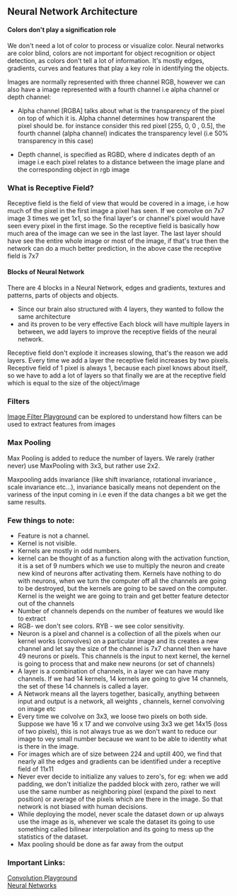 ## Neural Network Architecture

#### Colors don't play a signification role

We don't need a lot of color to process or visualize color. Neural networks are color blind, colors are not important for object recognition or object detection, as colors don't tell a lot of information. It's mostly edges, gradients, curves and features that play a key role in identifying the objects.

Images are normally represented with three channel RGB, however we can also have a image represented with a fourth channel i.e alpha channel or depth channel:
* Alpha channel [RGBA] talks about what is the transparency of the pixel on top of which it is. Alpha channel determines how transparent the pixel should be.
for instance consider this red pixel [255, 0, 0 , 0.5], the fourth channel (alpha channel) indicates the transparency level (i.e 50% transparency in this case) 

* Depth channel, is specified as RGBD, where d indicates depth of an image i.e each pixel relates to a distance between the image plane and the corresponding object in rgb image


### What is Receptive Field?

Receptive field is the field of view that would be covered in a image, i.e how much of the pixel in the first image a pixel has seen. If we convolve on 7x7 image 3 times we get 1x1, so the final layer's or channel's pixel would have seen every pixel in the first image. So the receptive field is basically how much area of the image can we see in the last layer. The last layer should have see the entire whole image or most of the image, if that's true then the network can do a much better prediction, in the above case the receptive field is 7x7 

#### Blocks of Neural Network 
There are 4 blocks in a Neural Network, edges and gradients, textures and patterns, parts of objects and objects.
- Since our brain also structured with 4 layers, they wanted to follow the same architecture
- and its proven to be very effective 
Each block will have multiple layers in between, we add layers to improve the receptive fields of the neural network.

Receptive field don't explode it increases slowing, that's the reason we add layers. Every time we add a layer the receptive field increases by two pixels. Receptive field of 1 pixel is always 1, because each pixel knows about itself, so we have to add a lot of layers so that finally we are at the receptive field which is equal to the size of the object/image

### Filters
[Image Filter Playground](https://setosa.io/ev/image-kernels/) can be explored to understand how filters can be used to extract features from images

### Max Pooling

Max Pooling is added to reduce the number of layers. We rarely (rather never) use MaxPooling with 3x3, but rather use 2x2. 

Maxpooling adds invariance (like shift invariance, rotational invariance , scale invariance etc...), invariance basically means not dependent on the variness of the input coming in i.e even if the data changes a bit we get the same results.

### Few things to note:
* Feature is not a channel. 
* Kernel is not visible. 
* Kernels are mostly in odd numbers.
* kernel can be thought of as a function along with the activation function, it is a set of 9 numbers which we use to multiply the neuron and create new kind of neurons after activating them. Kernels have nothing to do with neurons, when we turn the computer off all the channels are going to be destroyed, but the kernels are going to be saved on the computer. Kernel is the weight we are going to train and get better feature detector out of the channels
* Number of channels depends on the number of features we would like to extract
* RGB- we don't see colors. RYB - we see color sensitivity.
* Neuron is a pixel and channel is a collection of all the pixels when our kernel works (convolves) on a particular image and its creates a new channel and let say the size of the channel is 7x7 channel then we have 49 neurons or pixels. This channels is the input to next kernel, the kernel is going to process that and make new neurons (or set of channels)
* A layer is a combination of channels, in a layer we can have many channels. If we had 14 kernels, 14 kernels are going to give 14 channels, the set of these 14 channels is called a layer.
* A Network means all the layers together, basically, anything between input and output is a network, all weights , channels, kernel convolving on image etc 
* Every time we colvolve on 3x3, we loose two pixels on both side. Suppose we have 16 x 17 and we convolve using 3x3 we get 14x15 (loss of two pixels), this is not always true as we don't want to reduce our image to vey small number because we want to be able to identity what is there in the image.
* For images which are of size between 224 and uptill 400, we find that nearly all the edges and gradients can be identified under a receptive field of 11x11
* Never ever decide to initialize any values to zero's, for eg: when we add padding, we don't initialize the padded block with zero, rather we will use the same number as neighboring pixel (expand the pixel to next position) or average of the pixels which are there in the image. So that network is not biased with human decisions.
* While deploying the model, never scale the dataset down or up always use the image as is, whenever we scale the dataset its going to use something called bilinear interpolation and its going to mess up the statistics of the dataset.
* Max pooling should be done as far away from the output


### Important Links:

[Convolution Playground](http://scs.ryerson.ca/~aharley/vis/conv/flat.html) <br/>
[Neural Networks](https://youtu.be/aircAruvnKk)
